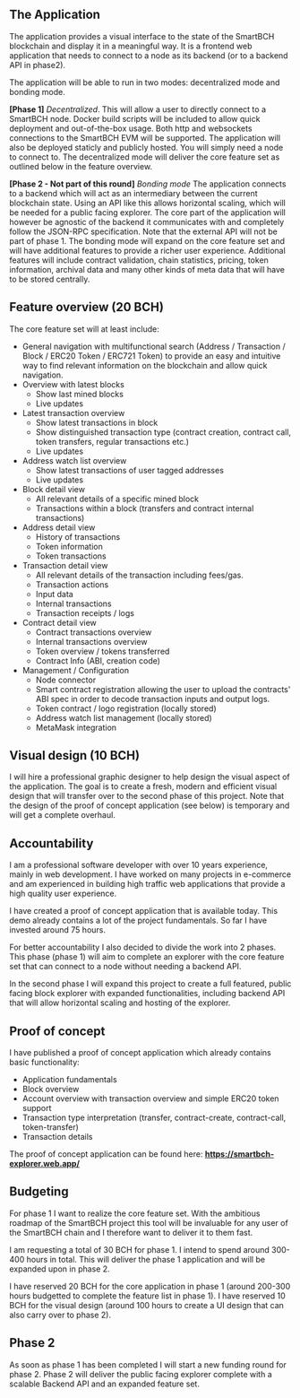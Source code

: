 ## The Application
The application provides a visual interface to the state of the SmartBCH blockchain and display it in a meaningful way. It is a frontend web application that needs to connect to a node as its backend (or to a backend API in phase2).

The application will be able to run in two modes: decentralized mode and bonding mode.

**[Phase 1]** *Decentralized*.
This will allow a user to directly connect to a SmartBCH node. Docker build scripts will be included to allow quick deployment and out-of-the-box usage. Both http and websockets connections to the SmartBCH EVM will be supported. The application will also be deployed staticly and publicly hosted. You will simply need a node to connect to. The decentralized mode will deliver the core feature set as outlined below in the feature overview.

**[Phase 2 - Not part of this round]** *Bonding mode*
The application connects to a backend which will act as an intermediary between the current blockchain state. Using an API like this allows horizontal scaling, which will be needed for a public facing explorer. The core part of the application will however be agnostic of the backend it communicates with and completely follow the JSON-RPC specification. Note that the external API will not be part of phase 1. The bonding mode will expand on the core feature set and will have additional features to provide a richer user experience. Additional features will include contract validation, chain statistics, pricing, token information, archival data and many other kinds of meta data that will have to be stored centrally.


## Feature overview (20 BCH)
The core feature set will at least include:

- General navigation with multifunctional search (Address / Transaction / Block / ERC20 Token / ERC721 Token) to provide an easy and intuitive way to find relevant information on the blockchain and allow quick navigation.
- Overview with latest blocks
    - Show last mined blocks
    - Live updates
- Latest transaction overview
    - Show latest transactions in block
    - Show distinguished transaction type (contract creation, contract call, token transfers, regular transactions etc.)
    - Live updates
- Address watch list overview
    - Show latest transactions of user tagged addresses
    - Live updates
- Block detail view
    - All relevant details of a specific mined block
    - Transactions within a block (transfers and contract internal transactions)
- Address detail view
    - History of transactions
    - Token information
    - Token transactions
- Transaction detail view
    - All relevant details of the transaction including fees/gas.
    - Transaction actions
    - Input data
    - Internal transactions
    - Transaction receipts / logs
- Contract detail view
    - Contract transactions overview
    - Internal transactions overview
    - Token overview / tokens transferred
    - Contract Info (ABI, creation code)
- Management / Configuration
    - Node connector
    - Smart contract registration allowing the user to upload the contracts' ABI spec in order to decode transaction inputs and output logs.
    - Token contract / logo registration (locally stored)
    - Address watch list management (locally stored)
    - MetaMask integration

## Visual design (10 BCH)
I will hire a professional graphic designer to help design the visual aspect of the application. The goal is to create a fresh, modern and efficient visual design that will transfer over to the second phase of this project. Note that the design of the proof of concept application (see below) is temporary and will get a complete overhaul.

## Accountability
I am a professional software developer with over 10 years experience, mainly in web development. I have worked on many projects in e-commerce and am experienced in building high traffic web applications that provide a high quality user experience.

I have created a proof of concept application that is available today. This demo already contains a lot of the project fundamentals. So far I have invested around 75 hours.

For better accountability I also decided to divide the work into 2 phases. This phase (phase 1) will aim to complete an explorer with the core feature set that can connect to a node without needing a backend API.

In the second phase I will expand this project to create a full featured, public facing block explorer with expanded functionalities, including backend API that will allow horizontal scaling and hosting of the explorer.

## Proof of concept
I have published a proof of concept application which already contains basic functionality:
- Application fundamentals
- Block overview
- Account overview with transaction overview and simple ERC20 token support
- Transaction type interpretation (transfer, contract-create, contract-call, token-transfer)
- Transaction details

The proof of concept application can be found here:
**https://smartbch-explorer.web.app/**

## Budgeting
For phase 1 I want to realize the core feature set. With the ambitious roadmap of the SmartBCH project this tool will be invaluable for any user of the SmartBCH chain and I therefore want to deliver it to them fast.

I am requesting a total of 30 BCH for phase 1. I intend to spend around 300-400 hours in total. This will deliver the phase 1 application and will be expanded upon in phase 2.

I have reserved 20 BCH for the core application in phase 1 (around 200-300 hours budgetted to complete the feature list in phase 1).
I have reserved 10 BCH for the visual design (around 100 hours to create a UI design that can also carry over to phase 2).

## Phase 2
As soon as phase 1 has been completed I will start a new funding round for phase 2. Phase 2 will deliver the public facing explorer complete with a scalable Backend API and an expanded feature set.
